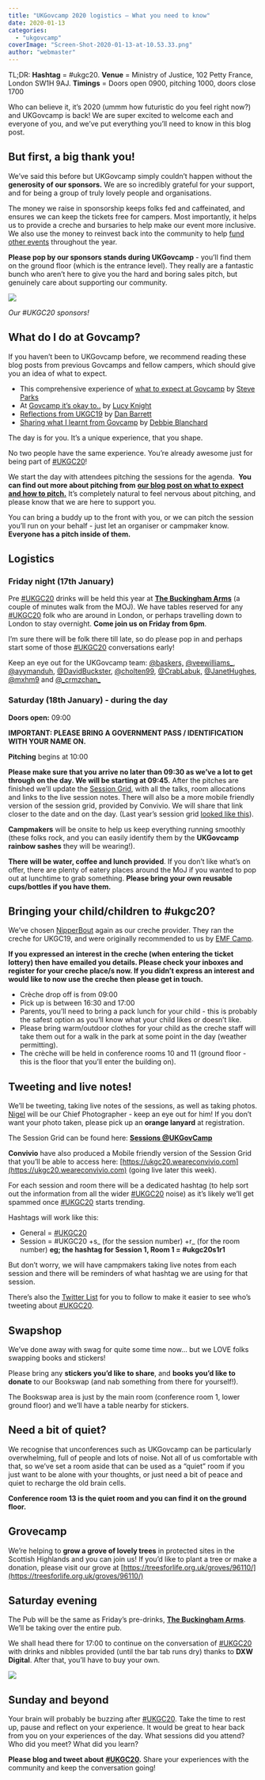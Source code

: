 ```yaml
---
title: "UKGovcamp 2020 logistics – What you need to know"
date: 2020-01-13
categories: 
  - "ukgovcamp"
coverImage: "Screen-Shot-2020-01-13-at-10.53.33.png"
author: "webmaster"
---
```


TL;DR: **Hashtag** \= #ukgc20. **Venue** \= Ministry of Justice, 102 Petty France, London SW1H 9AJ. **Timings** \= Doors open 0900, pitching 1000, doors close 1700

Who can believe it, it’s 2020 (ummm how futuristic do you feel right now?) and UKGovcamp is back! We are super excited to welcome each and everyone of you, and we’ve put everything you’ll need to know in this blog post. 

## **But first, a big thank you!**

We’ve said this before but UKGovcamp simply couldn’t happen without the **generosity of our sponsors.** We are so incredibly grateful for your support, and for being a group of truly lovely people and organisations. 

The money we raise in sponsorship keeps folks fed and caffeinated, and ensures we can keep the tickets free for campers. Most importantly, it helps us to provide a creche and bursaries to help make our event more inclusive. We also use the money to reinvest back into the community to help [fund other events](https://www.ukgovcamp.com/category/support-events/) throughout the year.  

**Please pop by our sponsors stands during UKGovcamp** \- you’ll find them on the ground floor (which is the entrance level). They really are a fantastic bunch who aren’t here to give you the hard and boring sales pitch, but genuinely care about supporting our community. 

[![](images/Screen-Shot-2020-01-13-at-10.53.33.png)](https://www.ukgovcamp.com/wp-content/uploads/2020/01/Screen-Shot-2020-01-13-at-10.53.33.png)

_Our #UKGC20 sponsors!_

## **What do I do at Govcamp?**

If you haven’t been to UKGovcamp before, we recommend reading these blog posts from previous Govcamps and fellow campers, which should give you an idea of what to expect. 

- This comprehensive experience of [what to expect at Govcamp](https://blog.weareconvivio.com/what-to-expect-at-ukgovcamp-ecc37191dc81) by [Steve Parks](https://twitter.com/steveparks)
- At [Govcamp it’s okay to..](https://geekwonkinterface.wordpress.com/2016/06/14/its-ok/) by [Lucy Knight](https://twitter.com/Jargonautical)
- [Reflections from UKGC19](https://medium.com/@dasbarrett/uk-govcamp-2019-reflections-c2eb14c782a2) by [Dan Barrett](https://twitter.com/dasbarrett) 
- [Sharing what I learnt from Govcamp](https://dwpdigital.blog.gov.uk/2018/02/19/sharing-what-i-learnt-at-ukgovcamp/) by [Debbie Blanchard](https://twitter.com/DebBlanch44)

The day is for you. It’s a unique experience, that you shape.

No two people have the same experience. You’re already awesome just for being part of [#UKGC20](https://twitter.com/search?q=ukgc20&src=typed_query&f=live)!

We start the day with attendees pitching the sessions for the agenda.  **You can find out more about pitching from** [**our blog post on what to expect and how to pitch.**](https://www.ukgovcamp.com/2017/01/15/pitch-and-run-at-ukgcx/) It’s completely natural to feel nervous about pitching, and please know that we are here to support you. 

You can bring a buddy up to the front with you, or we can pitch the session you’ll run on your behalf - just let an organiser or campmaker know. **Everyone has a pitch inside of them.** 

## **Logistics**

### **Friday night (17th January)**

Pre [#UKGC20](https://twitter.com/search?q=ukgc20&src=typed_query&f=live) drinks will be held this year at [**The Buckingham Arms**](https://www.buckinghamarms.com/) (a couple of minutes walk from the MOJ). We have tables reserved for any [#UKGC20](https://twitter.com/search?q=ukgc20&src=typed_query&f=live) folk who are around in London, or perhaps travelling down to London to stay overnight. **Come join us on Friday from 6pm**. 

I’m sure there will be folk there till late, so do please pop in and perhaps start some of those [#UKGC20](https://twitter.com/search?q=ukgc20&src=typed_query&f=live) conversations early!  

Keep an eye out for the UKGovcamp team: [@baskers,](https://www.twitter.com/baskers) [@veewilliams\_](https://www.twitter.com/veewilliams_), [@ayymanduh](https://www.twitter.com/ayymanduh), [@DavidBuckster](https://www.twitter.com/davidbuckster), [@cholten99](https://www.twitter.com/cholten99), [@CrabLabuk,](https://www.twitter.com/crablabuk) [@JanetHughes](https://www.twitter.com/janethughes), [@mxhm9](https://twitter.com/mxhm9) and [@\_crmzchan\_](https://twitter.com/_crmzchan_)

### **Saturday (18th January) - during the day**

**Doors open:** 09:00 

**IMPORTANT: PLEASE BRING A GOVERNMENT PASS / IDENTIFICATION WITH YOUR NAME ON.** 

**Pitching** begins at 10:00

**Please make sure that you arrive no later than 09:30 as we’ve a lot to get through on the day. We will be starting at 09:45.** After the pitches are finished we’ll update the [Session Grid](https://docs.google.com/spreadsheets/d/1S6nemSPxSLrURGigaQZFKViWBoAhalpE2f0RtZ92Fpk/pubhtml), with all the talks, room allocations and links to the live session notes. There will also be a more mobile friendly version of the session grid, provided by Convivio. We will share that link closer to the date and on the day. (Last year’s session grid [looked like this](https://ukgc19.weareconvivio.com/)). 

**Campmakers** will be onsite to help us keep everything running smoothly (these folks rock, and you can easily identify them by the **UKGovcamp rainbow sashes** they will be wearing!). 

**There will be water, coffee and lunch provided**. If you don’t like what’s on offer, there are plenty of eatery places around the MoJ if you wanted to pop out at lunchtime to grab something. **Please bring your own reusable cups/bottles if you have them.**

## **Bringing your child/children to #ukgc20?** 

We’ve chosen [NipperBout](https://www.nipperbout.com/) again as our creche provider. They ran the creche for UKGC19, and were originally recommended to us by [EMF Camp](https://www.emfcamp.org/). 

**If you expressed an interest in the creche (when entering the ticket lottery) then have emailed you details. Please check your inboxes and register for your creche place/s now. If you didn’t express an interest and would like to now use the creche then please get in touch.**

- Crèche drop off is from 09:00 
- Pick up is between 16:30 and 17:00
- Parents, you’ll need to bring a pack lunch for your child - this is probably the safest option as you’ll know what your child likes or doesn’t like.
- Please bring warm/outdoor clothes for your child as the creche staff will take them out for a walk in the park at some point in the day (weather permitting).
- The crèche will be held in conference rooms 10 and 11 (ground floor - this is the floor that you’ll enter the building on).

## **Tweeting and live notes!**

We’ll be tweeting, taking live notes of the sessions, as well as taking photos. [Nigel](https://twitter.com/aShropLad) will be our Chief Photographer - keep an eye out for him! If you don’t want your photo taken, please pick up an **orange lanyard** at registration. 

The Session Grid can be found here: [**Sessions @UKGovCamp**](http://bit.ly/ukgovcamp) 

**Convivio** have also produced a Mobile friendly version of the Session Grid that you’ll be able to access here: [https://ukgc20.weareconvivio.com](https://ukgc20.weareconvivio.com) (going live later this week).

For each session and room there will be a dedicated hashtag (to help sort out the information from all the wider [#UKGC20](https://twitter.com/search?q=ukgc20&src=typed_query&f=live) noise) as it’s likely we’ll get spammed once [#UKGC20](https://twitter.com/search?q=ukgc20&src=typed_query&f=live) starts trending. 

Hashtags will work like this:

- General = [#UKGC20](https://twitter.com/search?q=ukgc20&src=typed_query&f=live)
- Session = #UKGC20 +s\_ (for the session number) +r\_ (for the room number) **eg; the hashtag for Session 1, Room 1 = #ukgc20s1r1**

But don’t worry, we will have campmakers taking live notes from each session and there will be reminders of what hashtag we are using for that session.

There’s also the [Twitter List](https://twitter.com/UKGovCamp/lists/ukgovcamp2020) for you to follow to make it easier to see who’s tweeting about [#UKGC20](https://twitter.com/hashtag/ukgc19?ref_src=twsrc%5Egoogle%7Ctwcamp%5Eserp%7Ctwgr%5Ehashtag). 

## **Swapshop**

We’ve done away with swag for quite some time now... but we LOVE folks swapping books and stickers! 

Please bring any **stickers you’d like to share**, and **books you’d like to donate** to our Bookswap (and nab something from there for yourself!). 

The Bookswap area is just by the main room (conference room 1, lower ground floor) and we’ll have a table nearby for stickers. 

## **Need a bit of quiet?**

We recognise that unconferences such as UKGovcamp can be particularly overwhelming, full of people and lots of noise. Not all of us comfortable with that, so we’ve set a room aside that can be used as a “quiet” room if you just want to be alone with your thoughts, or just need a bit of peace and quiet to recharge the old brain cells. 

**Conference room 13 is the quiet room and you can find it on the ground floor.** 

## **Grovecamp**

We’re helping to **grow a grove of lovely trees** in protected sites in the Scottish Highlands and you can join us! If you’d like to plant a tree or make a donation, please visit our grove at [https://treesforlife.org.uk/groves/96110/](https://treesforlife.org.uk/groves/96110/)

## **Saturday evening**

The Pub will be the same as Friday’s pre-drinks, [**The Buckingham Arms**](https://www.buckinghamarms.com/). We’ll be taking over the entire pub.

We shall head there for 17:00 to continue on the conversation of [#UKGC20](https://twitter.com/hashtag/ukgc19?ref_src=twsrc%5Egoogle%7Ctwcamp%5Eserp%7Ctwgr%5Ehashtag) with drinks and nibbles provided (until the bar tab runs dry) thanks to **DXW Digital**. After that, you’ll have to buy your own.

[![](images/dxw-digital-logo-small.png)](https://www.ukgovcamp.com/wp-content/uploads/2019/01/dxw-digital-logo-small.png)

## **Sunday and beyond**

Your brain will probably be buzzing after [#UKGC20](https://twitter.com/hashtag/ukgc19?ref_src=twsrc%5Egoogle%7Ctwcamp%5Eserp%7Ctwgr%5Ehashtag). Take the time to rest up, pause and reflect on your experience. It would be great to hear back from you on your experiences of the day. What sessions did you attend? Who did you meet? What did you learn? 

**Please blog and tweet about** [**#UKGC20**](https://twitter.com/hashtag/ukgc19?ref_src=twsrc%5Egoogle%7Ctwcamp%5Eserp%7Ctwgr%5Ehashtag)**.** Share your experiences with the community and keep the conversation going!
